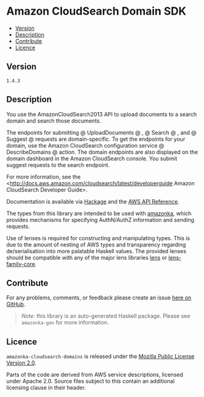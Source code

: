 # Amazon CloudSearch Domain SDK

* [Version](#version)
* [Description](#description)
* [Contribute](#contribute)
* [Licence](#licence)


## Version

`1.4.3`


## Description

You use the AmazonCloudSearch2013 API to upload documents to a search domain and search those documents.

The endpoints for submitting 
    @
    UploadDocuments
    @
    , 
    @
    Search
    @
    , and 
    @
    Suggest
    @
     requests are domain-specific. To get the endpoints for your domain, use the Amazon CloudSearch configuration service 
    @
    DescribeDomains
    @
     action. The domain endpoints are also displayed on the domain dashboard in the Amazon CloudSearch console. You submit suggest requests to the search endpoint.

For more information, see the <http://docs.aws.amazon.com/cloudsearch/latest/developerguide Amazon CloudSearch Developer Guide>.

Documentation is available via [Hackage](http://hackage.haskell.org/package/amazonka-cloudsearch-domains)
and the [AWS API Reference](https://aws.amazon.com/documentation/).

The types from this library are intended to be used with [amazonka](http://hackage.haskell.org/package/amazonka),
which provides mechanisms for specifying AuthN/AuthZ information and sending requests.

Use of lenses is required for constructing and manipulating types.
This is due to the amount of nesting of AWS types and transparency regarding
de/serialisation into more palatable Haskell values.
The provided lenses should be compatible with any of the major lens libraries
[lens](http://hackage.haskell.org/package/lens) or [lens-family-core](http://hackage.haskell.org/package/lens-family-core).

## Contribute

For any problems, comments, or feedback please create an issue [here on GitHub](https://github.com/brendanhay/amazonka/issues).

> _Note:_ this library is an auto-generated Haskell package. Please see `amazonka-gen` for more information.


## Licence

`amazonka-cloudsearch-domains` is released under the [Mozilla Public License Version 2.0](http://www.mozilla.org/MPL/).

Parts of the code are derived from AWS service descriptions, licensed under Apache 2.0.
Source files subject to this contain an additional licensing clause in their header.
